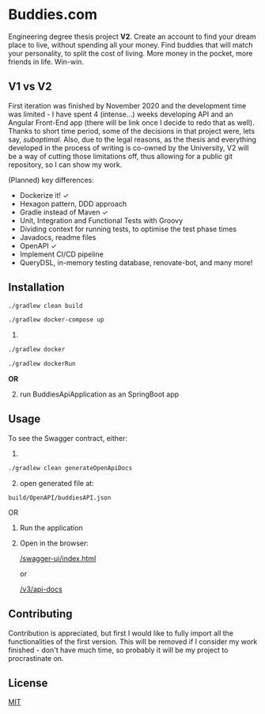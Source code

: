 # Buddies.com

Engineering degree thesis project **V2**. Create an account to find your dream place to live, without spending all your
money. Find buddies that will match your personality, to split the cost of living. More money in the pocket, more
friends in life. Win-win.

## V1 vs V2

First iteration was finished by November 2020 and the development time was limited - I have spent 4 (intense...) weeks
developing API and an Angular Front-End app (there will be link once I decide to redo that as well). Thanks to short
time period, some of the decisions in that project were, lets say, *suboptimal*. Also, due to the legal reasons, as the
thesis and everything developed in the process of writing is co-owned by the University, V2 will be a way of cutting
those limitations off, thus allowing for a public git repository, so I can show my work.

(Planned) key differences:

- Dockerize it! ✓
- Hexagon pattern, DDD approach
- Gradle instead of Maven ✓
- Unit, Integration and Functional Tests with Groovy
- Dividing context for running tests, to optimise the test phase times
- Javadocs, readme files
- OpenAPI ✓
- Implement CI/CD pipeline
- QueryDSL, in-memory testing database, renovate-bot, and many more!

## Installation

```bash
./gradlew clean build
```

```bash
./gradlew docker-compose up
```

1.

```bash
./gradlew docker
```

```bash
./gradlew dockerRun
```

**OR**

2. run BuddiesApiApplication as an SpringBoot app

## Usage

To see the Swagger contract, either:

1.

```bash
./gradlew clean generateOpenApiDocs
```

2. open generated file at:

```xpath
build/OpenAPI/buddiesAPI.json
```

OR

1) Run the application
2) Open in the browser:

   [/swagger-ui/index.html](http://localhost:8080/swagger-ui/index.html?configUrl=/v3/api-docs/swagger-config)

   or

   [/v3/api-docs](http://localhost:8080/v3/api-docs/)

## Contributing

Contribution is appreciated, but first I would like to fully import all the functionalities of the first version. This
will be removed if I consider my work finished - don't have much time, so probably it will be my project to
procrastinate on.

## License

[MIT](https://choosealicense.com/licenses/mit/)